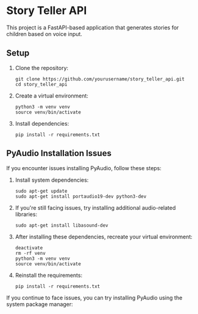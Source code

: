 # Story Teller API

This project is a FastAPI-based application that generates stories for children based on voice input.

## Setup

1. Clone the repository:
   ```
   git clone https://github.com/yourusername/story_teller_api.git
   cd story_teller_api
   ```

2. Create a virtual environment:
   ```
   python3 -m venv venv
   source venv/bin/activate
   ```

3. Install dependencies:
   ```
   pip install -r requirements.txt
   ```

## PyAudio Installation Issues

If you encounter issues installing PyAudio, follow these steps:

1. Install system dependencies:
   ```
   sudo apt-get update
   sudo apt-get install portaudio19-dev python3-dev
   ```

2. If you're still facing issues, try installing additional audio-related libraries:
   ```
   sudo apt-get install libasound-dev
   ```

3. After installing these dependencies, recreate your virtual environment:
   ```
   deactivate
   rm -rf venv
   python3 -m venv venv
   source venv/bin/activate
   ```

4. Reinstall the requirements:
   ```
   pip install -r requirements.txt
   ```

If you continue to face issues, you can try installing PyAudio using the system package manager:
